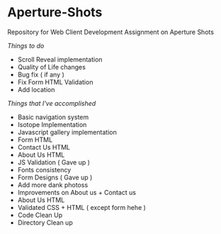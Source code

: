 # Aperture-Shots
Repository for Web Client Development Assignment on Aperture Shots

*Things to do*
* Scroll Reveal implementation
* Quality of Life changes
* Bug fix ( if any )
* Fix Form HTML Validation
* Add location 

*Things that I've accomplished*
* Basic navigation system
* Isotope Implementation
* Javascript gallery implementation
* Form HTML
* Contact Us HTML
* About Us HTML
* JS Validation ( Gave up )
* Fonts consistency
* Form Designs ( Gave up )
* Add more dank photoss
* Improvements on About us + Contact us
* About Us HTML
* Validated CSS + HTML ( except form hehe )
* Code Clean Up
* Directory Clean up
